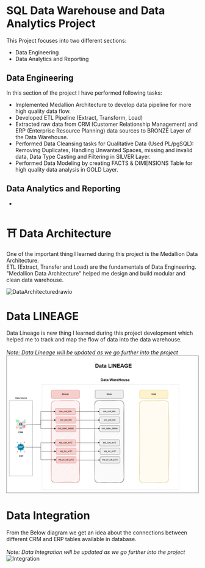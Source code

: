 #  SQL Data Warehouse and Data Analytics Project
This Project focuses into two different sections:
- Data Engineering
- Data Analytics and Reporting

## Data Engineering
In this section of the project I have performed following tasks:
- Implemented Medallion Architecture to develop data pipeline for more high quality data flow.
- Developed ETL Pipeline (Extract, Transform, Load)
- Extracted raw data from CRM (Customer Relationship Management) and ERP (Enterprise Resource Planning) data sources to BRONZE Layer of the Data Warehouse.
- Performed Data Cleansing tasks for Qualitative Data (Used PL/pgSQL): Removing Duplicates, Handling Unwanted Spaces, missing and invalid data, Data Type Casting and Filtering in SILVER Layer.
- Performed Data Modeling by creating FACTS & DIMENSIONS Table for high quality data analysis in GOLD Layer.

## Data Analytics and Reporting
-

# ⛩️ Data Architecture

One of the important thing I learned during this project is the Medallion Data Architecture.<br>
ETL (Extract, Transfer and Load) are the fundamentals of Data Engineering. <br> 
"Medallion Data Architecture" helped me design and build modular and clean data warehouse.

![DataArchitecturedrawio](https://github.com/user-attachments/assets/8f124cd0-6690-4455-80d9-8d99634a1dc1)

# Data LINEAGE
Data Lineage is new thing I learned during this project development which helped me to track and map the flow of data into the data warehouse. <br><br>
<i>*Note: Data Lineage will be updated as we go further into the project*</i>
<IMG SRC = "https://raw.githubusercontent.com/KamanHang/sqldatawarehousedataengineeringproject/refs/heads/main/Data%20Lineage.png" />

# Data Integration
From the Below diagram we get an idea about the connections between different CRM and ERP tables available in database. <br><br>
<i>*Note: Data Integration will be updated as we go further into the project*</i>
![Integration](https://github.com/user-attachments/assets/31a25139-f89f-4c44-8ef1-2515c4760ac0)


